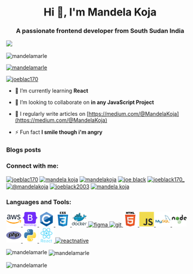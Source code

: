 <h1 align="center">Hi 👋, I'm Mandela Koja</h1>
<h3 align="center">A passionate frontend developer from South Sudan India</h3>

<img src= 'https://media3.giphy.com/media/v1.Y2lkPTc5MGI3NjExZ3A4MDNnZHZnZ2IxMTl4bWU0MXF6aTB6NHVocmVkN244cWZnMGc1aCZlcD12MV9pbnRlcm5hbF9naWZfYnlfaWQmY3Q9Zw/ACzsN9dhQuOZ6RYXcM/giphy.webp'  width= 400px>
<p align="left"> <img src="https://komarev.com/ghpvc/?username=mandelamarle&label=Profile%20views&color=0e75b6&style=flat" alt="mandelamarle" /> </p>

<p align="left"> <a href="https://github.com/ryo-ma/github-profile-trophy"><img src="https://github-profile-trophy.vercel.app/?username=mandelamarle" alt="mandelamarle" /></a> </p>

<p align="left"> <a href="https://twitter.com/joeblac170" target="blank"><img src="https://img.shields.io/twitter/follow/joeblac170?logo=twitter&style=for-the-badge" alt="joeblac170" /></a> </p>

- 🌱 I’m currently learning **React**

- 👯 I’m looking to collaborate on **in any JavaScript Project**

- 📝 I regularly write articles on [https://medium.com/@MandelaKoja](https://medium.com/@MandelaKoja)

- ⚡ Fun fact **I smile though i'm angry**

### Blogs posts
<!-- BLOG-POST-LIST:START -->
<!-- BLOG-POST-LIST:END -->

<h3 align="left">Connect with me:</h3>
<p align="left">
<a href="https://twitter.com/joeblac170" target="blank"><img align="center" src="https://raw.githubusercontent.com/rahuldkjain/github-profile-readme-generator/master/src/images/icons/Social/twitter.svg" alt="joeblac170" height="30" width="40" /></a>
<a href="https://linkedin.com/in/mandela koja" target="blank"><img align="center" src="https://raw.githubusercontent.com/rahuldkjain/github-profile-readme-generator/master/src/images/icons/Social/linked-in-alt.svg" alt="mandela koja" height="30" width="40" /></a>
<a href="https://stackoverflow.com/users/mandelakoja" target="blank"><img align="center" src="https://raw.githubusercontent.com/rahuldkjain/github-profile-readme-generator/master/src/images/icons/Social/stack-overflow.svg" alt="mandelakoja" height="30" width="40" /></a>
<a href="https://fb.com/joe black" target="blank"><img align="center" src="https://raw.githubusercontent.com/rahuldkjain/github-profile-readme-generator/master/src/images/icons/Social/facebook.svg" alt="joe black" height="30" width="40" /></a>
<a href="https://instagram.com/joeblack170_" target="blank"><img align="center" src="https://raw.githubusercontent.com/rahuldkjain/github-profile-readme-generator/master/src/images/icons/Social/instagram.svg" alt="joeblack170_" height="30" width="40" /></a>
<a href="https://medium.com/@mandelakoja" target="blank"><img align="center" src="https://raw.githubusercontent.com/rahuldkjain/github-profile-readme-generator/master/src/images/icons/Social/medium.svg" alt="@mandelakoja" height="30" width="40" /></a>
<a href="https://www.youtube.com/c/joeblack2003" target="blank"><img align="center" src="https://raw.githubusercontent.com/rahuldkjain/github-profile-readme-generator/master/src/images/icons/Social/youtube.svg" alt="joeblack2003" height="30" width="40" /></a>
<a href="https://www.leetcode.com/mandela koja" target="blank"><img align="center" src="https://raw.githubusercontent.com/rahuldkjain/github-profile-readme-generator/master/src/images/icons/Social/leet-code.svg" alt="mandela koja" height="30" width="40" /></a>
</p>

<h3 align="left">Languages and Tools:</h3>
<p align="left"> <a href="https://aws.amazon.com" target="_blank" rel="noreferrer"> <img src="https://raw.githubusercontent.com/devicons/devicon/master/icons/amazonwebservices/amazonwebservices-original-wordmark.svg" alt="aws" width="40" height="40"/> </a> <a href="https://getbootstrap.com" target="_blank" rel="noreferrer"> <img src="https://raw.githubusercontent.com/devicons/devicon/master/icons/bootstrap/bootstrap-plain-wordmark.svg" alt="bootstrap" width="40" height="40"/> </a> <a href="https://www.cprogramming.com/" target="_blank" rel="noreferrer"> <img src="https://raw.githubusercontent.com/devicons/devicon/master/icons/c/c-original.svg" alt="c" width="40" height="40"/> </a> <a href="https://www.w3schools.com/css/" target="_blank" rel="noreferrer"> <img src="https://raw.githubusercontent.com/devicons/devicon/master/icons/css3/css3-original-wordmark.svg" alt="css3" width="40" height="40"/> </a> <a href="https://www.docker.com/" target="_blank" rel="noreferrer"> <img src="https://raw.githubusercontent.com/devicons/devicon/master/icons/docker/docker-original-wordmark.svg" alt="docker" width="40" height="40"/> </a> <a href="https://www.figma.com/" target="_blank" rel="noreferrer"> <img src="https://www.vectorlogo.zone/logos/figma/figma-icon.svg" alt="figma" width="40" height="40"/> </a> <a href="https://git-scm.com/" target="_blank" rel="noreferrer"> <img src="https://www.vectorlogo.zone/logos/git-scm/git-scm-icon.svg" alt="git" width="40" height="40"/> </a> <a href="https://www.w3.org/html/" target="_blank" rel="noreferrer"> <img src="https://raw.githubusercontent.com/devicons/devicon/master/icons/html5/html5-original-wordmark.svg" alt="html5" width="40" height="40"/> </a> <a href="https://developer.mozilla.org/en-US/docs/Web/JavaScript" target="_blank" rel="noreferrer"> <img src="https://raw.githubusercontent.com/devicons/devicon/master/icons/javascript/javascript-original.svg" alt="javascript" width="40" height="40"/> </a> <a href="https://www.mysql.com/" target="_blank" rel="noreferrer"> <img src="https://raw.githubusercontent.com/devicons/devicon/master/icons/mysql/mysql-original-wordmark.svg" alt="mysql" width="40" height="40"/> </a> <a href="https://nodejs.org" target="_blank" rel="noreferrer"> <img src="https://raw.githubusercontent.com/devicons/devicon/master/icons/nodejs/nodejs-original-wordmark.svg" alt="nodejs" width="40" height="40"/> </a> <a href="https://www.php.net" target="_blank" rel="noreferrer"> <img src="https://raw.githubusercontent.com/devicons/devicon/master/icons/php/php-original.svg" alt="php" width="40" height="40"/> </a> <a href="https://www.python.org" target="_blank" rel="noreferrer"> <img src="https://raw.githubusercontent.com/devicons/devicon/master/icons/python/python-original.svg" alt="python" width="40" height="40"/> </a> <a href="https://reactjs.org/" target="_blank" rel="noreferrer"> <img src="https://raw.githubusercontent.com/devicons/devicon/master/icons/react/react-original-wordmark.svg" alt="react" width="40" height="40"/> </a> <a href="https://reactnative.dev/" target="_blank" rel="noreferrer"> <img src="https://reactnative.dev/img/header_logo.svg" alt="reactnative" width="40" height="40"/> </a> </p>

<p><img align="left" src="https://github-readme-stats.vercel.app/api/top-langs?username=mandelamarle&show_icons=true&locale=en&layout=compact" alt="mandelamarle" /></p>

<p>&nbsp;<img align="center" src="https://github-readme-stats.vercel.app/api?username=mandelamarle&show_icons=true&locale=en" alt="mandelamarle" /></p>

<p><img align="center" src="https://github-readme-streak-stats.herokuapp.com/?user=mandelamarle&" alt="mandelamarle" /></p>
